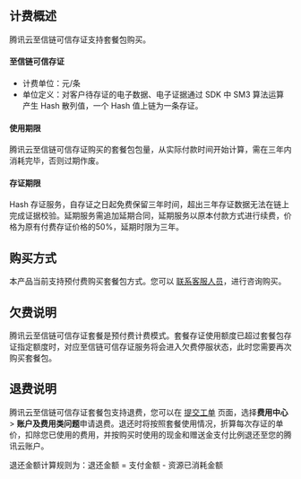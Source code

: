 

## 计费概述

腾讯云至信链可信存证支持套餐包购买。



#### 至信链可信存证
- 计费单位：元/条
- 单位定义：对客户待存证的电子数据、电子证据通过 SDK 中 SM3 算法运算产生 Hash 散列值，一个 Hash 值上链为一条存证。

#### 使用期限
腾讯云至信链可信存证购买的套餐包包量，从实际付款时间开始计算，需在三年内消耗完毕，否则过期作废。

#### 存证期限
Hash 存证服务，自存证之日起免费保留三年时间，超出三年存证数据无法在链上完成证据校验。延期服务需追加延期合同，延期服务以原本付款方式进行续费，价格为原有付费存证价格的50%，延期时限为三年。


## 购买方式
本产品当前支持预付费购买套餐包方式。您可以 [联系客服人员](https://cloud.tencent.com/act/event/connect-service)，进行咨询购买。

## 欠费说明
腾讯云至信链可信存证套餐是预付费计费模式。套餐存证使用额度已超过套餐包存证指定额度时，对应至信链可信存证服务将会进入欠费停服状态，此时您需要再次购买套餐包。


## 退费说明

 
腾讯云至信链可信存证套餐包支持退费，您可以在 [提交工单](https://console.cloud.tencent.com/workorder/category) 页面，选择**费用中心** > **账户及费用类问题**申请退费。退还时将按照套餐使用情况，折算每次存证的单价，扣除您已使用的费用，并按购买时使用的现金和赠送金支付比例退还至您的腾讯云账户。

退还金额计算规则为：退还金额 = 支付金额 - 资源已消耗金额



